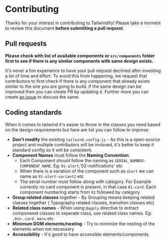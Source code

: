 # Contributing

Thanks for your interest in contributing to Tailwindify! Please take a moment to review this document **before submitting a pull request**.

## Pull requests

**Please check with list of available components or `src/components` folder first to see if there is any similar components with same design exists.**

It's never a fun experience to have your pull request declined after investing a lot of time and effort. To avoid this from happening, we request that contributors to first check if there is any component that already exists similar to the one you are going to build. If the same design can be improved then you can create PR by updating it. Further more you can create [an issue](https://github.com/manjumjn/tailwindify/issues) to discuss the same.

## Coding standards

When it comes to tailwind it's easier to throw in the classes you need based on the design requirements but here are list you can follow to improve.

 - **Don't modify** the existing `tailwind.config.js` - As this is a open-source project and multiple contributors will be invloved, it's better to keep it standard config so it will be consistent. 
 - **Component Names** must follow the **Naming Convention**.
    * Each Component should follow the naming as `SERIAL_NUMBER-COMPONENT_NAME`. Eg: `01-alert`,'02-notifications' etc
    * When there is a variation of the component such as `alert` we can name as `01-alert-variant2` etc
    * The serial number must follow along with category. For Example currently no card component is present, in that case `01-card`. Each component numbering starts from `01` followed by category
 - **Group related classes** together - By Grouping means keeping related classes together ( Typography related classes, transition classes etc)
 - **Related class names** - When using `@apply` directive to extract componenet classes to seperate class, use related class names. Eg: `.btn` `.card` `.menu` etc
 - **Minimum DOM elements/nesting** - Try to minimize the nesting of the elements when not necessary 
 - **Accessibility** - It's good to have accessible elements/components
 
